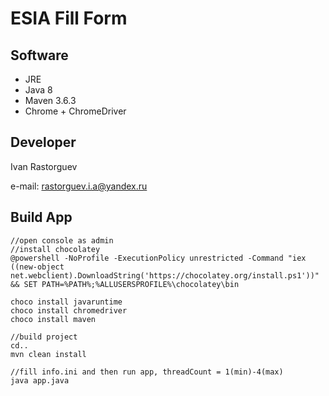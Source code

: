 # ESIA Fill Form
## Software
+ JRE
+ Java 8
+ Maven 3.6.3
+ Chrome + ChromeDriver
## Developer
Ivan Rastorguev

e-mail: rastorguev.i.a@yandex.ru
## Build App
```
//open console as admin
//install chocolatey
@powershell -NoProfile -ExecutionPolicy unrestricted -Command "iex ((new-object net.webclient).DownloadString('https://chocolatey.org/install.ps1'))" && SET PATH=%PATH%;%ALLUSERSPROFILE%\chocolatey\bin

choco install javaruntime
choco install chromedriver
choco install maven

//build project
cd..
mvn clean install

//fill info.ini and then run app, threadCount = 1(min)-4(max)
java app.java
```